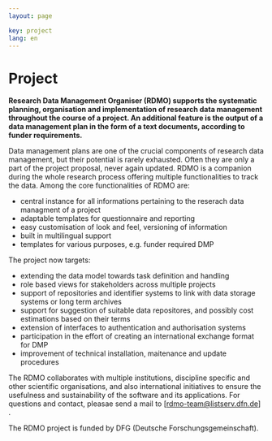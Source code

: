 ```yaml
---
layout: page

key: project
lang: en
---
```


Project
=======

**Research Data Management Organiser (RDMO) supports the systematic planning, organisation and implementation of research data management throughout the course of a project. An additional feature is the output of a data management plan in the form of a text documents, according to funder requirements.**

Data management plans are one of the crucial components of research data management, but their potential is rarely exhausted. Often they are only a part of the project proposal, never again updated. RDMO is a companion during the whole research process offering multiple functionalities to track the data. 
Among the core functionalities of RDMO are:
* central instance for all informations pertaining to the reserach data managment of a project
* adaptable templates for questionnaire and reporting 
* easy customisation of look and feel, versioning of information
* built in multilingual support
* templates for various purposes, e.g. funder required DMP 

The project now targets:
* extending the data model towards task definition and handling
* role based views for stakeholders across multiple projects
* support of repositories and identifier systems to link with data storage systems or long term archives
* support for suggestion of suitable data repositores, and possibly cost estimations based on their terms
* extension of interfaces to authentication and authorisation systems
* participation in the effort of creating an international exchange format for DMP
* improvement of technical installation, maitenance and update procedures 

The RDMO collaborates with multiple institutions, discipline specific and other scientific organisations, and also international 
initiatives to ensure the usefulness and sustainability of the software and its applications. For questions and contact, pleasae send a mail to [rdmo-team@listserv.dfn.de] . 

The RDMO project is funded by DFG (Deutsche Forschungsgemeinschaft).

